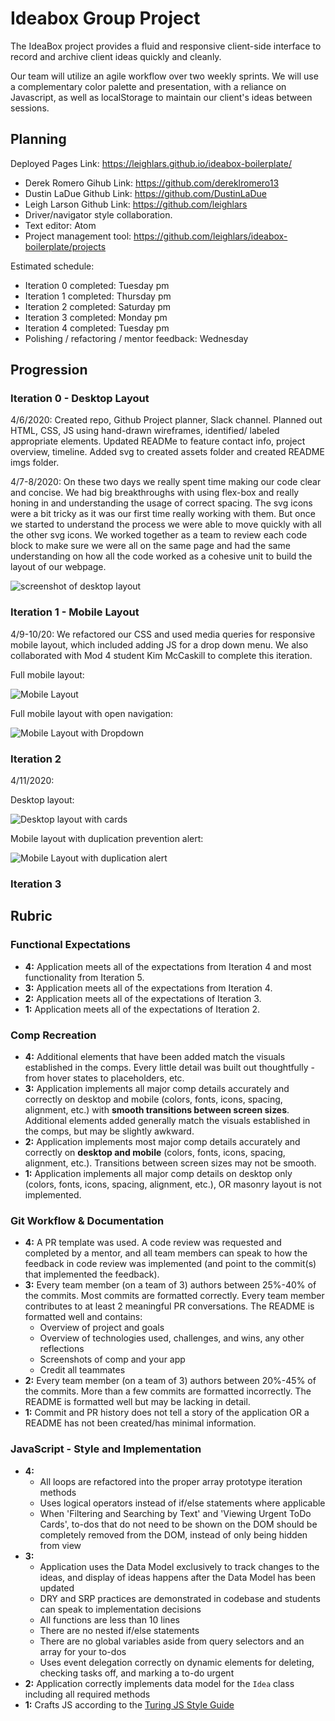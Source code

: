# Ideabox Group Project

The IdeaBox project provides a fluid and responsive client-side interface to record and archive client ideas quickly and cleanly.

Our team will utilize an agile workflow over two weekly sprints. We will use a complementary color palette and presentation, with a reliance on Javascript, as well as localStorage to maintain our client's ideas between sessions.

## Planning

Deployed Pages Link: https://leighlars.github.io/ideabox-boilerplate/

* Derek Romero Gihub Link: https://github.com/dereklromero13
* Dustin LaDue Github Link: https://github.com/DustinLaDue
* Leigh Larson Github Link: https://github.com/leighlars
* Driver/navigator style collaboration.
* Text editor: Atom
* Project management tool: https://github.com/leighlars/ideabox-boilerplate/projects

Estimated schedule:
* Iteration 0 completed: Tuesday pm
* Iteration 1 completed: Thursday pm
* Iteration 2 completed: Saturday pm
* Iteration 3 completed: Monday pm
* Iteration 4 completed: Tuesday pm
* Polishing / refactoring / mentor feedback: Wednesday


## Progression

### Iteration 0 - Desktop Layout
4/6/2020: Created repo, Github Project planner, Slack channel. Planned out HTML, CSS, JS using hand-drawn wireframes, identified/ labeled appropriate elements. Updated READMe to feature contact info, project overview, timeline. Added svg to created assets folder and created README imgs folder.

4/7-8/2020: On these two days we really spent time making our code clear and concise. We had big breakthroughs with using flex-box and really honing in and understanding the usage of correct spacing. The svg icons were a bit tricky as it was our first time really working with them. But once we started to understand the process we were able to move quickly with all the other svg icons. We worked together as a team to review each code block to make sure we were all on the same page and had the same understanding on how all the code worked as a cohesive unit to build the layout of our webpage.


![screenshot of desktop layout]( https://files.slack.com/files-pri/T029P2S9M-F011QFU5R36/screen_shot_2020-04-08_at_8.45.29_pm.png)

### Iteration 1 - Mobile Layout
4/9-10/20: We refactored our CSS and used media queries for responsive mobile layout, which included adding JS for a drop down menu.  We also collaborated with Mod 4 student Kim McCaskill to complete this iteration.   

Full mobile layout:

![Mobile Layout](/assets/it1-mobile-view.png)

Full mobile layout with open navigation:

![Mobile Layout with Dropdown](/assets/it1-mobile-view-drop-menu.png)

### Iteration 2

4/11/2020:

Desktop layout:

![Desktop layout with cards](/assets/it2-desktopview.png)

Mobile layout with duplication prevention alert:

![Mobile Layout with duplication alert](/assets/it2-mobileview.png)


### Iteration 3



## Rubric

### Functional Expectations

* **4:** Application meets all of the expectations from Iteration 4 and most functionality from Iteration 5.
* **3:** Application meets all of the expectations from Iteration 4.
* **2:** Application meets all of the expectations of Iteration 3.
* **1:** Application meets all of the expectations of Iteration 2.

### Comp Recreation

* **4:** Additional elements that have been added match the visuals established in the comps. Every little detail was built out thoughtfully - from hover states to placeholders, etc.
* **3:** Application implements all major comp details accurately and correctly on desktop and mobile (colors, fonts, icons, spacing, alignment, etc.) with **smooth transitions between screen sizes**. Additional elements added generally match the visuals established in the comps, but may be slightly awkward.
* **2:** Application implements most major comp details accurately and correctly on **desktop and mobile** (colors, fonts, icons, spacing, alignment, etc.). Transitions between screen sizes may not be smooth.
* **1:** Application implements all major comp details on desktop only (colors, fonts, icons, spacing, alignment, etc.), OR masonry layout is not implemented.

### Git Workflow & Documentation

* **4:** A PR template was used. A code review was requested and completed by a mentor, and all team members can speak to how the feedback in code review was implemented (and point to the commit(s) that implemented the feedback).
* **3:** Every team member (on a team of 3) authors between 25%-40% of the commits. Most commits are formatted correctly. Every team member contributes to at least 2 meaningful PR conversations. The README is formatted well and contains:
  - Overview of project and goals
  - Overview of technologies used, challenges, and wins, any other reflections
  - Screenshots of comp and your app
  - Credit all teammates
* **2:** Every team member (on a team of 3) authors between 20%-45% of the commits. More than a few commits are formatted incorrectly. The README is formatted well but may be lacking in detail.
* **1:** Commit and PR history does not tell a story of the application OR a README has not been created/has minimal information.

### JavaScript - Style and Implementation

* **4:**
  * All loops are refactored into the proper array prototype iteration methods
  * Uses logical operators instead of if/else statements where applicable
  * When 'Filtering and Searching by Text' and 'Viewing Urgent ToDo Cards', to-dos that do not need to be shown on the DOM should be completely removed from the DOM, instead of only being hidden from view
* **3:**
  * Application uses the Data Model exclusively to track changes to the ideas,
    and display of ideas happens after the Data Model has been updated
  * DRY and SRP practices are demonstrated in codebase and students can speak to implementation decisions
  * All functions are less than 10 lines
  * There are no nested if/else statements
  * There are no global variables aside from query selectors and an array for your to-dos
  * Uses event delegation correctly on dynamic elements for deleting, checking tasks off, and marking a to-do urgent
* **2:** Application correctly implements data model for the `Idea` class including all required methods
* **1:** Crafts JS according to the [Turing JS Style Guide](https://github.com/turingschool-examples/javascript/tree/master/es5)
